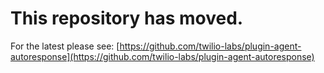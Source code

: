 # This repository has moved.

For the latest please see: [https://github.com/twilio-labs/plugin-agent-autoresponse](https://github.com/twilio-labs/plugin-agent-autoresponse)